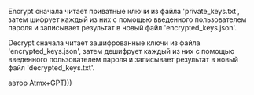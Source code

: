 Encrypt сначала читает приватные ключи из файла 'private_keys.txt', затем шифрует каждый из них с помощью введенного пользователем пароля и записывает результат в новый файл 'encrypted_keys.json'.

Decrypt сначала читает зашифрованные ключи из файла 'encrypted_keys.json', затем дешифрует каждый из них с помощью введенного пользователем пароля и записывает результат в новый файл 'decrypted_keys.txt'.


автор Atmx+GPT)))